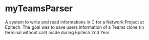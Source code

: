 # myTeamsParser

A system to write and read informations in C for a Network Project at Epitech. The goal was to save users information of a Teams clone (in terminal without call) made during Epitech 2nd Year
